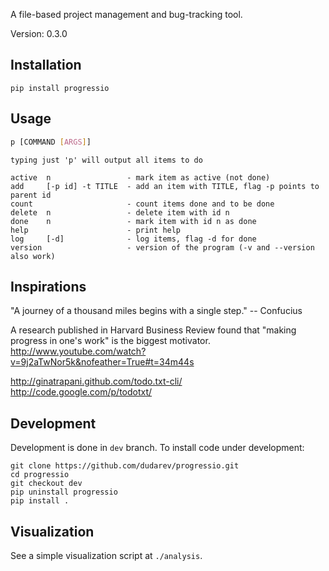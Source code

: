 A file-based project management and bug-tracking tool.

Version: 0.3.0


## Installation

```
pip install progressio
```


## Usage

```bash
p [COMMAND [ARGS]]
```

    typing just 'p' will output all items to do
    
    active  n                 - mark item as active (not done)
    add     [-p id] -t TITLE  - add an item with TITLE, flag -p points to parent id
    count                     - count items done and to be done
    delete  n                 - delete item with id n
    done    n                 - mark item with id n as done
    help                      - print help
    log     [-d]              - log items, flag -d for done
    version                   - version of the program (-v and --version also work)


## Inspirations

"A journey of a thousand miles begins with a single step." 
-- Confucius 

A research published in Harvard Business Review found that "making progress in one's work" is the biggest motivator.
http://www.youtube.com/watch?v=9j2aTwNor5k&nofeather=True#t=34m44s

http://ginatrapani.github.com/todo.txt-cli/
http://code.google.com/p/todotxt/


## Development

Development is done in `dev` branch. To install code under development:

```
git clone https://github.com/dudarev/progressio.git
cd progressio
git checkout dev
pip uninstall progressio
pip install .
```

## Visualization

See a simple visualization script at `./analysis`.
